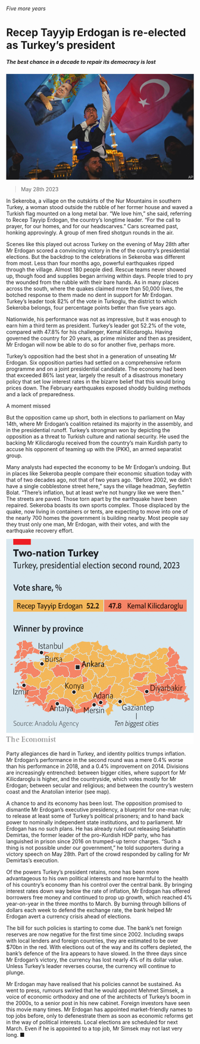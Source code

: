 ###### Five more years

# Recep Tayyip Erdogan is re-elected as Turkey’s president 

##### The best chance in a decade to repair its democracy is lost 

![image](images/20230603_EUP002.jpg) 

> May 28th 2023 

In Sekeroba, a village on the outskirts of the Nur Mountains in southern Turkey, a woman stood outside the rubble of her former house and waved a Turkish flag mounted on a long metal bar. “We love him,” she said, referring to Recep Tayyip Erdogan, the country’s longtime leader. “For the call to prayer, for our homes, and for our headscarves.” Cars screamed past, honking approvingly. A group of men fired shotgun rounds in the air.

Scenes like this played out across Turkey on the evening of May 28th after Mr Erdogan scored a convincing victory in the  of the country’s presidential elections. But the backdrop to the celebrations in Sekeroba was different from most. Less than four months ago, powerful earthquakes ripped through the village. Almost 180 people died. Rescue teams never showed up, though food and supplies began arriving within days. People tried to pry the wounded from the rubble with their bare hands. As in many places across the south, where the quakes claimed more than 50,000 lives, the botched response to them made no dent in support for Mr Erdogan. Turkey’s leader took 82% of the vote in Turkoglu, the district to which Sekeroba belongs, four percentage points better than five years ago. 

Nationwide, his performance was not as impressive, but it was enough to earn him a third term as president. Turkey’s leader got 52.2% of the vote, compared with 47.8% for his challenger, Kemal Kilicdaroglu. Having governed the country for 20 years, as prime minister and then as president, Mr Erdogan will now be able to do so for another five, perhaps more. 

Turkey’s opposition had the best shot in a generation of unseating Mr Erdogan. Six opposition parties had settled on a comprehensive reform programme and on a joint presidential candidate. The economy had been  that exceeded 86% last year, largely the result of a disastrous monetary policy that set low interest rates in the bizarre belief that this would bring prices down. The February earthquakes exposed shoddy building methods and a lack of preparedness.

A moment missed

But the opposition came up short, both in elections to parliament on May 14th, where Mr Erdogan’s coalition retained its majority in the assembly, and in the presidential runoff. Turkey’s strongman won by depicting the opposition as a threat to Turkish culture and national security. He used the backing Mr Kilicdaroglu received from the country’s main Kurdish party to accuse his opponent of teaming up with the  (PKK), an armed separatist group. 

Many analysts had expected the economy to be Mr Erdogan’s undoing. But in places like Sekeroba people compare their economic situation today with that of two decades ago, not that of two years ago. “Before 2002, we didn’t have a single cobblestone street here,” says the village headman, Seyfettin Bolat. “There’s inflation, but at least we’re not hungry like we were then.” The streets are paved. Those torn apart by the earthquake have been repaired. Sekeroba boasts its own sports complex. Those displaced by the quake, now living in containers or tents, are expecting to move into one of the nearly 700 homes the government is building nearby. Most people say they trust only one man, Mr Erdogan, with their votes, and with the earthquake recovery effort. 

![image](images/20230603_EUM962.png) 


Party allegiances die hard in Turkey, and identity politics trumps inflation. Mr Erdogan’s performance in the second round was a mere 0.4% worse than his performance in 2018, and a 0.4% improvement on 2014. Divisions are increasingly entrenched: between bigger cities, where support for Mr Kilicdaroglu is higher, and the countryside, which votes mostly for Mr Erdogan; between secular and religious; and between the country’s western coast and the Anatolian interior (see map). 

A chance to  and its economy has been lost. The opposition promised to dismantle Mr Erdogan’s executive presidency, a blueprint for one-man rule; to release at least some of Turkey’s political prisoners; and to hand back power to nominally independent state institutions, and to parliament. Mr Erdogan has no such plans. He has already ruled out releasing Selahattin Demirtas, the former leader of the pro-Kurdish HDP party, who has languished in prison since 2016 on trumped-up terror charges. “Such a thing is not possible under our government,” he told supporters during a victory speech on May 28th. Part of the crowd responded by calling for Mr Demirtas’s execution. 

Of the powers Turkey’s president retains, none has been more advantageous to his own political interests and more harmful to the health of his country’s economy than his control over the central bank. By bringing interest rates down way below the rate of inflation, Mr Erdogan has offered borrowers free money and continued to prop up growth, which reached 4% year-on-year in the three months to March. By burning through billions of dollars each week to defend the exchange rate, the bank helped Mr Erdogan avert a currency crisis ahead of elections. 

The bill for such policies is starting to come due. The bank’s net foreign reserves are now negative for the first time since 2002. Including swaps with local lenders and foreign countries, they are estimated to be over $70bn in the red. With elections out of the way and its coffers depleted, the bank’s defence of the lira appears to have slowed. In the three days since Mr Erdogan’s victory, the currency has lost nearly 4% of its dollar value. Unless Turkey’s leader reverses course, the currency will continue to plunge.

Mr Erdogan may have realised that his policies cannot be sustained. As  went to press, rumours swirled that he would appoint Mehmet Simsek, a voice of economic orthodoxy and one of the architects of Turkey’s boom in the 2000s, to a senior post in his new cabinet. Foreign investors have seen this movie many times. Mr Erdogan has appointed market-friendly names to top jobs before, only to defenestrate them as soon as economic reforms get in the way of political interests. Local elections are scheduled for next March. Even if he is appointed to a top job, Mr Simsek may not last very long. ■

